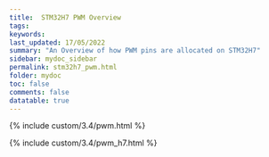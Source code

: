 ```yaml
---
title:  STM32H7 PWM Overview
tags: 
keywords: 
last_updated: 17/05/2022
summary: "An Overview of how PWM pins are allocated on STM32H7"
sidebar: mydoc_sidebar
permalink: stm32h7_pwm.html
folder: mydoc
toc: false
comments: false
datatable: true
---
```


{% include custom/3.4/pwm.html %}

{% include custom/3.4/pwm_h7.html %}

